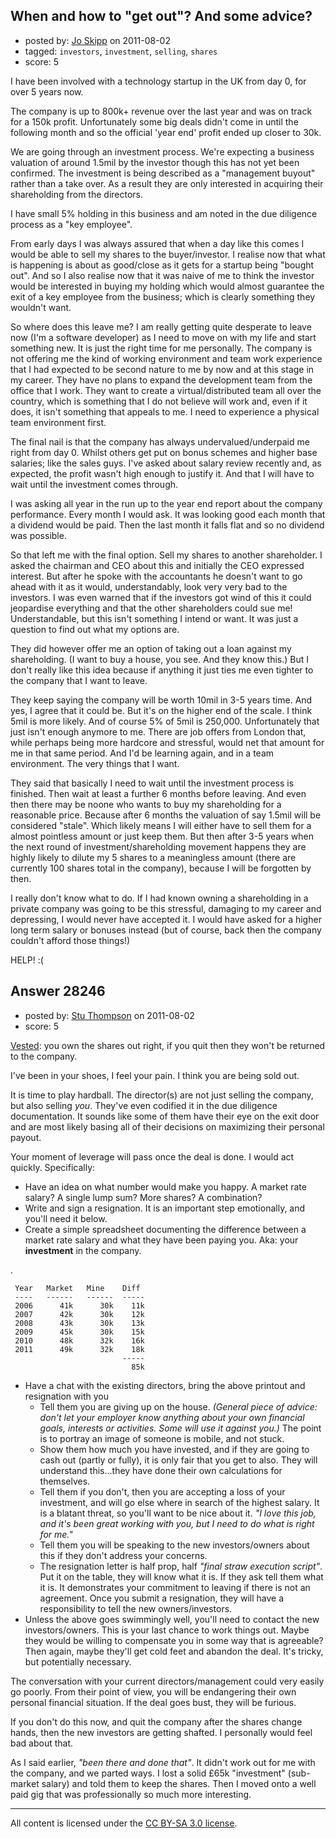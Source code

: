 ## When and how to "get out"? And some advice?

- posted by: [Jo Skipp](https://stackexchange.com/users/-1/12394-jo-skipp) on 2011-08-02
- tagged: `investors`, `investment`, `selling`, `shares`
- score: 5

I have been involved with a technology startup in the UK from day 0, for over 5 years now.

The company is up to 800k+ revenue over the last year and was on track for a 150k profit. Unfortunately some big deals didn't come in until the following month and so the official 'year end' profit ended up closer to 30k.

We are going through an investment process. We're expecting a business valuation of around 1.5mil by the investor though this has not yet been confirmed. The investment is being described as a "management buyout" rather than a take over. As a result they are only interested in acquiring their shareholding from the directors.

I have small 5% holding in this business and am noted in the due diligence process as a "key employee".

From early days I was always assured that when a day like this comes I would be able to sell my shares to the buyer/investor. I realise now that what is happening is about as good/close as it gets for a startup being "bought out". And so I also realise now that it was naive of me to think the investor would be interested in buying my holding which would almost guarantee the exit of a key employee from the business; which is clearly something they wouldn't want.

So where does this leave me? I am really getting quite desperate to leave now (I'm a software developer) as I need to move on with my life and start something new. It is just the right time for me personally. The company is not offering me the kind of working environment and team work experience that I had expected to be second nature to me by now and at this stage in my career. They have no plans to expand the development team from the office that I work. They want to create a virtual/distributed team all over the country, which is something that I do not believe will work and, even if it does, it isn't something that appeals to me. I need to experience a physical team environment first.

The final nail is that the company has always undervalued/underpaid me right from day 0. Whilst others get put on bonus schemes and higher base salaries; like the sales guys. I've asked about salary review recently and, as expected, the profit wasn't high enough to justify it. And that I will have to wait until the investment comes through.

I was asking all year in the run up to the year end report about the company performance. Every month I would ask. It was looking good each month that a dividend would be paid. Then the last month it falls flat and so no dividend was possible.

So that left me with the final option. Sell my shares to another shareholder. I asked the chairman and CEO about this and initially the CEO expressed interest. But after he spoke with the accountants he doesn't want to go ahead with it as it would, understandably, look very very bad to the investors. I was even warned that if the investors got wind of this it could jeopardise everything and that the other shareholders could sue me! Understandable, but this isn't something I intend or want. It was just a question to find out what my options are.

They did however offer me an option of taking out a loan against my shareholding. (I want to buy a house, you see. And they know this.) But I don't really like this idea because if anything it just ties me even tighter to the company that I want to leave.

They keep saying the company will be worth 10mil in 3-5 years time. And yes, I agree that it could be. But it's on the higher end of the scale. I think 5mil is more likely. And of course 5% of 5mil is 250,000. Unfortunately that just isn't enough anymore to me. There are job offers from London that, while perhaps being more hardcore and stressful, would net that amount for me in that same period. And I'd be learning again, and in a team environment. The very things that I want.

They said that basically I need to wait until the investment process is finished. Then wait at least a further 6 months before leaving. And even then there may be noone who wants to buy my shareholding for a reasonable price. Because after 6 months the valuation of say 1.5mil will be considered "stale". Which likely means I will either have to sell them for a almost pointless amount or just keep them. But then after 3-5 years when the next round of investment/shareholding movement happens they are highly likely to dilute my 5 shares to a meaningless amount (there are currently 100 shares total in the company), because I will be forgotten by then.

I really don't know what to do. If I had known owning a shareholding in a private company was going to be this stressful, damaging to my career and depressing, I would never have accepted it. I would have asked for a higher long term salary or bonuses instead (but of course, back then the company couldn't afford those things!)

HELP! :(


## Answer 28246

- posted by: [Stu Thompson](https://stackexchange.com/users/-1/4931-stu-thompson) on 2011-08-02
- score: 5

<p><a href="http://en.wikipedia.org/wiki/Vesting#Ownership_in_startup_companies">Vested</a>: you own the shares out right, if you quit then they won't be returned to the company.</p>

<p>I've been in your shoes, I feel your pain.  I think you are being sold out.</p>

<p>It is time to play hardball.  The director(s) are not just selling the company, but also selling <em>you</em>.  They've even codified it in the due diligence documentation.  It sounds like some of them have their eye on the exit door and are most likely basing all of their decisions on maximizing their personal payout.  </p>

<p>Your moment of leverage will pass once the deal is done.  I would act quickly.  Specifically:</p>

<ul>
<li>Have an idea on what number would make you happy.  A market rate salary?  A single lump sum?  More shares?  A combination?  </li>
<li>Write and sign a resignation.  It is an important step emotionally, and you'll need it below.</li>
<li>Create a simple spreadsheet documenting the difference between a market rate salary and what they have been paying you.  Aka: your <strong>investment</strong> in the company.</li>
</ul>

<p>.</p>

<pre><code> Year   Market   Mine    Diff
 ----   ------   ------  -----
 2006      41k      30k    11k
 2007      42k      30k    12k      
 2008      43k      30k    13k
 2009      45k      30k    15k
 2010      48k      32k    16k
 2011      49k      32k    18k
                         -----
                           85k
</code></pre>

<ul>
<li>Have a chat with the existing directors, bring the above printout and resignation with you
<ul>
<li>Tell them you are giving up on the house.  <em>(General piece of advice: don't let your employer know anything about your own financial goals, interests or activities.  Some will use it against you.)</em>  The point is to portray an image of someone is mobile, and not stuck.</li>
<li>Show them how much you have invested, and if they are going to cash out (partly or fully), it is only fair that you get to also.  They will understand this...they have done their own calculations for themselves.</li>
<li>Tell them if you don't, then you are accepting a loss of your investment, and will go else where in search of the highest salary.  It is a blatant threat, so you'll want to be nice about it.  <em>"I love this job, and it's been great working with you, but I need to do what is right for me."</em>  </li>
<li>Tell them you will be speaking to the new investors/owners about this if they don't address your concerns.  </li>
<li>The resignation letter is half prop, half <em>"final straw execution script"</em>.  Put it on the table, they will know what it is.  If they ask tell them what it is.  It demonstrates your commitment to leaving if there is not an agreement.  Once you submit a resignation, they will have a responsibility to tell the new owners/investors.  </li>
</ul></li>
<li>Unless the above goes swimmingly well, you'll need to contact the new investors/owners.  This is your last chance to work things out.  Maybe they would be willing to compensate you in some way that is agreeable? Then again, maybe they'll get cold feet and abandon the deal.  It's tricky, but potentially necessary.</li>
</ul>

<p>The conversation with your current directors/management could very easily go poorly.  From their point of view, you will be endangering their own personal financial situation.  If the deal goes bust, they will be furious.  </p>

<p>If you don't do this now, and quit the company after the shares change hands, then the new investors are getting shafted.  I personally would feel bad about that.</p>

<p>As I said earlier, <em>"been there and done that"</em>.  It didn't work out for me with the company, and we parted ways.  I lost a solid £65k "investment" (sub-market salary) and told them to keep the shares.  Then I moved onto a well paid gig that was professionally so much more interesting.  </p>




---

All content is licensed under the [CC BY-SA 3.0 license](https://creativecommons.org/licenses/by-sa/3.0/).
